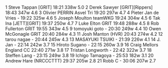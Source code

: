   1  Steve Tappan  [GRIT]  18:21    338w  5.0  2  Derek Sawyer  [GRIT][Rippers]  18:43    347w  4.6  3  Olivier PERRIN  Asvel Tri  19:20    297w  4.7  4  Pieter Jan de Vries  -  19:22    325w  4.6  5  Joseph Moulton  teamWKG  19:24    304w  4.5  6  Tak Ina  [JETT][GRIT]  19:37    250w  4.7  7  Luke Elton  GRIT  19:48    288w  4.5  8  Rob Fullerton  GRIT  19:55    343w  4.5  9  tomoyuki goto  -  20:30    249w  4.4 10  Owen McGonagle  GRIT  20:40    284w  4.3 11  Josh Manton  (HVR)    20:43    274w  4.2 12  tarou nagae  -  20:44    245w  4.3 13  MASAYUKI TSUIKI  -  21:39    226w  4.1 14  J. Jan  -  22:14    242w  3.7 15  Hiroto Sugano  -  22:15    260w  3.9 16  Craig Mellors  England CC  22:40    271w  3.8 17  Tristan Longworth  -  22:42    322w  3.7 18  Steffen Lang  -  23:15    249w  3.8 19  Ichigo Tamagoya  -  25:53    182w  3.1 20  Andrew Hare  (NRCCCTTT)    29:37    205w  2.8 21  Robb C  -  30:06    207w  2.7